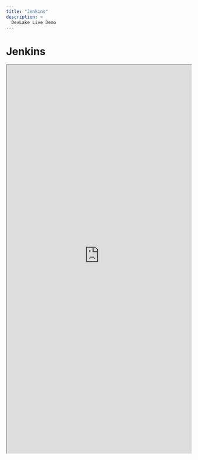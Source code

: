 ```yaml
---
title: "Jenkins"
description: >
  DevLake Live Demo
---
```


# Jenkins
<iframe src="https://grafana-lake.demo.devlake.io/d/W8AiDFQnk/jenkins?orgId=1&from=now-6M&to=now" width="100%" height="1060px"></iframe>